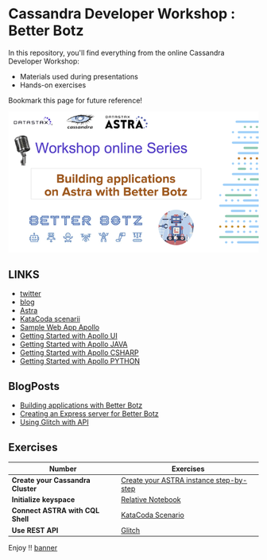 
# Cassandra Developer Workshop : Better Botz

In this repository, you'll find everything from the online Cassandra Developer Workshop:
- Materials used during presentations
- Hands-on exercises

Bookmark this page for future reference!

![OK](images/splash-screen.png?raw=true)

## LINKS
- [twitter](https://twitter.com/BetterBotz)
- [blog](https://dev.to/betterbotz)
- [Astra](https://astra.datastax.com)
- [KataCoda scenarii](https://beta.katacoda.com/shallada)
- [Sample Web App Apollo](https://github.com/DataStax-Academy/sample-webapp-apollo)
- [Getting Started with Apollo UI](https://github.com/DataStax-Examples/getting-started-with-apollo-ui)
- [Getting Started with Apollo JAVA](https://github.com/DataStax-Examples/getting-started-with-apollo-java)
- [Getting Started with Apollo CSHARP](https://github.com/DataStax-Examples/getting-started-with-apollo-csharp)
- [Getting Started with Apollo PYTHON](https://github.com/DataStax-Examples/getting-started-with-apollo-python)


## BlogPosts
- [Building applications with Better Botz](https://medium.com/@betterbotz/building-applications-with-better-botz-13730e304e33)
- [Creating an Express server for Better Botz](https://dev.to/betterbotz/creating-an-express-server-for-better-botz-4b00)
- [Using Glitch with API](https://dev.to/betterbotz/using-glitch-and-the-astra-data-api-4fjk)

## Exercises
| Number  | Exercises
|---|---|
| **Create your Cassandra Cluster** | [Create your ASTRA instance step-by-step](exercises/1_-_Create_Astra_Instance.md) |
| **Initialize keyspace** | [Relative Notebook]() |
| **Connect ASTRA with CQL Shell** | [KataCoda Scenario](https://beta.katacoda.com/shallada/scenarios/astra-cqlsh) |
| **Use REST API** | [Glitch]() |

Enjoy !!
[banner](https://res.cloudinary.com/practicaldev/image/fetch/s--8Hqju-w2--/c_imagga_scale,f_auto,fl_progressive,h_420,q_auto,w_1000/https://dev-to-uploads.s3.amazonaws.com/i/868i5tmm9qzqhd9x7spd.jpg)
